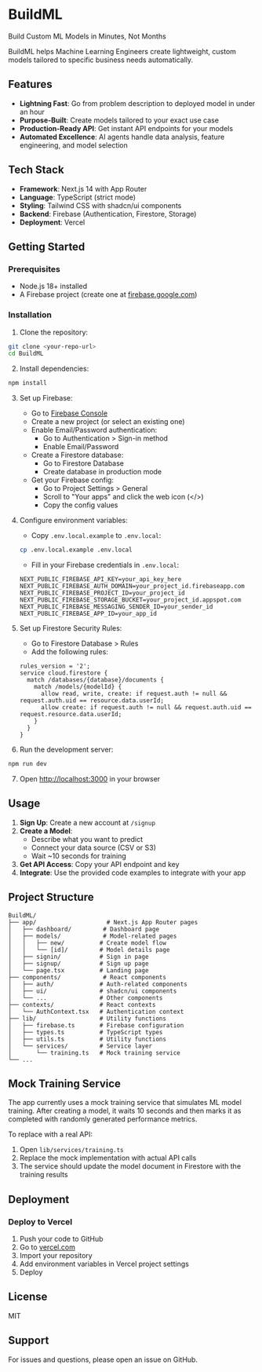 # BuildML

Build Custom ML Models in Minutes, Not Months

BuildML helps Machine Learning Engineers create lightweight, custom models tailored to specific business needs automatically.

## Features

- **Lightning Fast**: Go from problem description to deployed model in under an hour
- **Purpose-Built**: Create models tailored to your exact use case
- **Production-Ready API**: Get instant API endpoints for your models
- **Automated Excellence**: AI agents handle data analysis, feature engineering, and model selection

## Tech Stack

- **Framework**: Next.js 14 with App Router
- **Language**: TypeScript (strict mode)
- **Styling**: Tailwind CSS with shadcn/ui components
- **Backend**: Firebase (Authentication, Firestore, Storage)
- **Deployment**: Vercel

## Getting Started

### Prerequisites

- Node.js 18+ installed
- A Firebase project (create one at [firebase.google.com](https://firebase.google.com))

### Installation

1. Clone the repository:
```bash
git clone <your-repo-url>
cd BuildML
```

2. Install dependencies:
```bash
npm install
```

3. Set up Firebase:
   - Go to [Firebase Console](https://console.firebase.google.com/)
   - Create a new project (or select an existing one)
   - Enable Email/Password authentication:
     - Go to Authentication > Sign-in method
     - Enable Email/Password
   - Create a Firestore database:
     - Go to Firestore Database
     - Create database in production mode
   - Get your Firebase config:
     - Go to Project Settings > General
     - Scroll to "Your apps" and click the web icon (</>)
     - Copy the config values

4. Configure environment variables:
   - Copy `.env.local.example` to `.env.local`:
   ```bash
   cp .env.local.example .env.local
   ```
   - Fill in your Firebase credentials in `.env.local`:
   ```
   NEXT_PUBLIC_FIREBASE_API_KEY=your_api_key_here
   NEXT_PUBLIC_FIREBASE_AUTH_DOMAIN=your_project_id.firebaseapp.com
   NEXT_PUBLIC_FIREBASE_PROJECT_ID=your_project_id
   NEXT_PUBLIC_FIREBASE_STORAGE_BUCKET=your_project_id.appspot.com
   NEXT_PUBLIC_FIREBASE_MESSAGING_SENDER_ID=your_sender_id
   NEXT_PUBLIC_FIREBASE_APP_ID=your_app_id
   ```

5. Set up Firestore Security Rules:
   - Go to Firestore Database > Rules
   - Add the following rules:
   ```
   rules_version = '2';
   service cloud.firestore {
     match /databases/{database}/documents {
       match /models/{modelId} {
         allow read, write, create: if request.auth != null && request.auth.uid == resource.data.userId;
         allow create: if request.auth != null && request.auth.uid == request.resource.data.userId;
       }
     }
   }
   ```

6. Run the development server:
```bash
npm run dev
```

7. Open [http://localhost:3000](http://localhost:3000) in your browser

## Usage

1. **Sign Up**: Create a new account at `/signup`
2. **Create a Model**: 
   - Describe what you want to predict
   - Connect your data source (CSV or S3)
   - Wait ~10 seconds for training
3. **Get API Access**: Copy your API endpoint and key
4. **Integrate**: Use the provided code examples to integrate with your app

## Project Structure

```
BuildML/
├── app/                    # Next.js App Router pages
│   ├── dashboard/         # Dashboard page
│   ├── models/            # Model-related pages
│   │   ├── new/          # Create model flow
│   │   └── [id]/         # Model details page
│   ├── signin/           # Sign in page
│   ├── signup/           # Sign up page
│   └── page.tsx          # Landing page
├── components/            # React components
│   ├── auth/             # Auth-related components
│   ├── ui/               # shadcn/ui components
│   └── ...               # Other components
├── contexts/             # React contexts
│   └── AuthContext.tsx   # Authentication context
├── lib/                  # Utility functions
│   ├── firebase.ts       # Firebase configuration
│   ├── types.ts          # TypeScript types
│   ├── utils.ts          # Utility functions
│   └── services/         # Service layer
│       └── training.ts   # Mock training service
└── ...
```

## Mock Training Service

The app currently uses a mock training service that simulates ML model training. After creating a model, it waits 10 seconds and then marks it as completed with randomly generated performance metrics.

To replace with a real API:
1. Open `lib/services/training.ts`
2. Replace the mock implementation with actual API calls
3. The service should update the model document in Firestore with the training results

## Deployment

### Deploy to Vercel

1. Push your code to GitHub
2. Go to [vercel.com](https://vercel.com)
3. Import your repository
4. Add environment variables in Vercel project settings
5. Deploy

## License

MIT

## Support

For issues and questions, please open an issue on GitHub.
